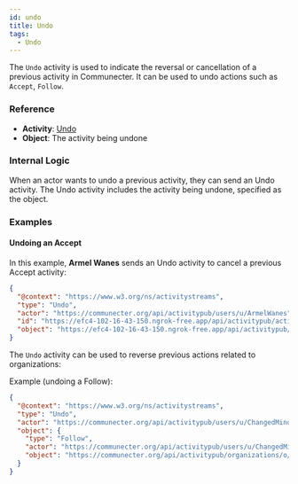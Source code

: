 ```yaml
---
id: undo
title: Undo
tags:
  - Undo
---
```


The `Undo` activity is used to indicate the reversal or cancellation of a previous activity in Communecter. It can be used to undo actions such as `Accept`, `Follow`.

### Reference

- **Activity**: [Undo](https://www.w3.org/TR/activitypub/#undo-activity-inbox)
- **Object**: The activity being undone

### Internal Logic

When an actor wants to undo a previous activity, they can send an Undo activity. The Undo activity includes the activity being undone, specified as the object.

### Examples

#### Undoing an Accept

In this example, **Armel Wanes** sends an Undo activity to cancel a previous Accept activity:

```json
{
  "@context": "https://www.w3.org/ns/activitystreams",
  "type": "Undo",
  "actor": "https://communecter.org/api/activitypub/users/u/ArmelWanes",
  "id": "https://efc4-102-16-43-150.ngrok-free.app/api/activitypub/activity/id/649d3b54b3a53",
  "object": "https://efc4-102-16-43-150.ngrok-free.app/api/activitypub/activity/id/649d39d47e6c3"
}

```



The `Undo` activity can be used to reverse previous actions related to organizations:

Example (undoing a Follow):
```json
{
  "@context": "https://www.w3.org/ns/activitystreams",
  "type": "Undo",
  "actor": "https://communecter.org/api/activitypub/users/u/ChangedMind",
  "object": {
    "type": "Follow",
    "actor": "https://communecter.org/api/activitypub/users/u/ChangedMind",
    "object": "https://communecter.org/api/activitypub/organizations/o/LocalCharity"
  }
}
```
